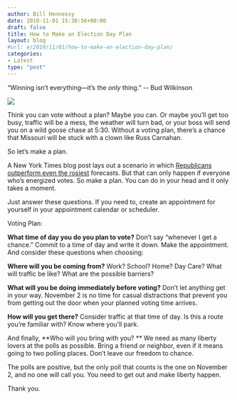 ```yaml
---
author: Bill Hennessy
date: 2010-11-01 15:38:56+00:00
draft: false
title: How to Make an Election Day Plan
layout: blog
#url: e/2010/11/01/how-to-make-an-election-day-plan/
categories:
- Latest
type: "post"
---
```


“Winning isn’t everything—it’s the _only_ thing.” -- Bud Wilkinson

 

![](https://stlouisteaparty.com/wp-content/uploads/frugal/edbillboard.png)


 

Think you can vote without a plan? Maybe you can. Or maybe you’ll get too busy, traffic will be a mess, the weather will turn bad, or your boss will send you on a wild goose chase at 5:30. Without a voting plan, there’s a chance that Missouri will be stuck with a clown like Russ Carnahan. 

 

So let’s make a plan. 

 

A New York Times blog post lays out a scenario in which [Republicans outperform even the rosiest](https://fivethirtyeight.blogs.nytimes.com/2010/10/31/5-reasons-republicans-could-do-even-better-than-expected/?utm_source=twitterfeed&utm_medium=twitter) forecasts. But that can only happen if everyone who’s energized votes. So make a plan. You can do in your head and it only takes a moment.

 

Just answer these questions. If you need to, create an appointment for yourself in your appointment calendar or scheduler. 

 

Voting Plan:

 

**What time of day you do you plan to vote?** Don’t say “whenever I get a chance.” Commit to a time of day and write it down. Make the appointment. And consider these questions when choosing:

 

**Where will you be coming from?** Work? School? Home? Day Care? What will traffic be like? What are the possible barriers?

 

**What will you be doing immediately before voting?** Don’t let anything get in your way. November 2 is no time for casual distractions that prevent you from getting out the door when your planned voting time arrives.

 

**How will you get there?** Consider traffic at that time of day. Is this a route you’re familiar with? Know where you’ll park.

 

And finally, **Who will you bring with you? ** We need as many liberty lovers at the polls as possible. Bring a friend or neighbor, even if it means going to two polling places. Don’t leave our freedom to chance.

 

The polls are positive, but the only poll that counts is the one on November 2, and no one will call you. You need to get out and make liberty happen. 

 

Thank you. 
